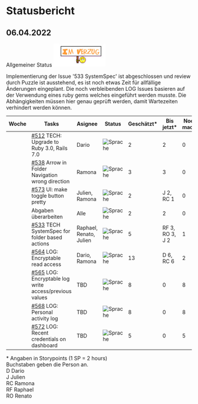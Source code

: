 # Statusbericht
## 06.04.2022
Allgemeiner Status ![Status](https://github.com/RamonaChristen/PSE-Documents/blob/main/public/images/status_im_verzug.jpg?raw=true)

Implementierung der Issue '533 SystemSpec' ist abgeschlossen und review durch Puzzle ist ausstehend, es ist noch etwas Zeit für allfällige Änderungen eingeplant. Die noch verbleibenden LOG Issues basieren auf der Verwendung eines ruby gems welches eingeführt werden musste. Die Abhängigkeiten müssen hier genau geprüft werden, damit Wartezeiten verhindert werden können. 


| Woche        | Tasks       | Asignee   | Status | Geschätzt*  | Bis jetzt*  | Noch zu machen* |
| ------------ | ----------- | -------   | -------| -----------|----------- | ------|
|              | [#512](https://github.com/puzzle/cryptopus/issues/512) TECH: Upgrade to Ruby 3.0, Rails 7.0 | Dario | ![Sprache](https://img.shields.io/badge/Status-DONE-dark_green) | 2 | 2 | 0 |    
|              | [#538](https://github.com/puzzle/cryptopus/issues/538) Arrow in Folder Navigation wrong direction | Ramona  | ![Sprache](https://img.shields.io/badge/Status-DONE-dark_green) | 3 | 3 | 0 |    
|              | [#573](https://github.com/puzzle/cryptopus/issues/573)  UI: make toggle button pretty | Julien, Ramona | ![Sprache](https://img.shields.io/badge/Status-DONE-dark_green)| 2 | J 2, RC 1 | 0 |   
|              | Abgaben überarbeiten  | Alle | ![Sprache](https://img.shields.io/badge/Status-DONE-dark_green) | 2 | 2 | 0 |  
|              | [#533](https://github.com/puzzle/cryptopus/issues/533) TECH SystemSpec for folder based actions | Raphael, Renato, Julien |![Sprache](https://img.shields.io/badge/Status-PR-blue) | 5 | RF 3, RO 3, J 2  | 1 |    
|              | [#564](https://github.com/puzzle/cryptopus/issues/564) LOG: Encryptable read access | Dario, Ramona | ![Sprache](https://img.shields.io/badge/Status-OK-green) | 13 | D 6, RC 6 | 2 |
|              | [#565](https://github.com/puzzle/cryptopus/issues/565) LOG: Encryptable log write access/previous values | TBD | ![Sprache](https://img.shields.io/badge/Status-TBD-yellow) | 8 | 0 | 8 |              
|              | [#568](https://github.com/puzzle/cryptopus/issues/568) LOG: Personal activity log | TBD    | ![Sprache](https://img.shields.io/badge/Status-TDB-yellow)  |8 | 0 | 8 |    
|              | [#572](https://github.com/puzzle/cryptopus/issues/572) LOG: Recent credentials on dashboard | TBD | ![Sprache](https://img.shields.io/badge/Status-TDB-yellow) |5 | 0 | 5 |    

\* Angaben in Storypoints (1 SP = 2 hours)  
Buchstaben geben die Person an.  
D Dario  
J Julien  
RC Ramona  
RF Raphael  
RO Renato  
